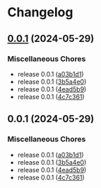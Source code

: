 # Changelog

## [0.0.1](https://github.com/kdwils/blog/compare/v0.0.1...v0.0.1) (2024-05-29)


### Miscellaneous Chores

* release 0.0.1 ([a03b1d1](https://github.com/kdwils/blog/commit/a03b1d1f00be8d1b5726d82d371c4d8bfec03343))
* release 0.0.1 ([3b5a4e0](https://github.com/kdwils/blog/commit/3b5a4e0bc16f5a757eb58c95d3f7ec9edbbf1b41))
* release 0.0.1 ([4ead5b9](https://github.com/kdwils/blog/commit/4ead5b973e03f2523c732350bb68f5e63abfdbfd))
* release 0.0.1 ([4c7c361](https://github.com/kdwils/blog/commit/4c7c3611f2126ab356bda4a9ce8d988059fb5257))

## 0.0.1 (2024-05-29)


### Miscellaneous Chores

* release 0.0.1 ([a03b1d1](https://github.com/kdwils/blog/commit/a03b1d1f00be8d1b5726d82d371c4d8bfec03343))
* release 0.0.1 ([3b5a4e0](https://github.com/kdwils/blog/commit/3b5a4e0bc16f5a757eb58c95d3f7ec9edbbf1b41))
* release 0.0.1 ([4ead5b9](https://github.com/kdwils/blog/commit/4ead5b973e03f2523c732350bb68f5e63abfdbfd))
* release 0.0.1 ([4c7c361](https://github.com/kdwils/blog/commit/4c7c3611f2126ab356bda4a9ce8d988059fb5257))
